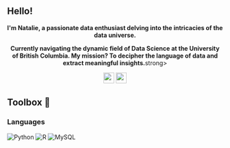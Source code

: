 ## Hello!

<p align="center"><strong>I'm Natalie, a passionate data enthusiast delving into the intricacies of the data universe.</strong></p>

<p align="center"><strong>Currently navigating the dynamic field of Data Science at the University of British Columbia. My mission? To decipher the language of data and extract meaningful insights.</strong>strong></p>

<p align="center">
  <a href="https://www.linkedin.com/in/nataliecoutinho" target="_blank"><img height="25" src="https://img.shields.io/badge/-LinkedIn-0e76a8?style=for-the-badge&logo=Linkedin&logoColor=white"></a>
  <a href="https://www.nataliecoutinho.com" target="_blank"><img height="25" src="https://img.shields.io/badge/Portfolio-0077cc?style=for-the-badge&logo=About.me&logoColor=white"></a>
</p>


## Toolbox 🧠

### Languages
![Python](https://img.shields.io/badge/Python-3670A0?style=flat-square&logo=Python&logoColor=ffdd54)
![R](https://img.shields.io/badge/R-%23276DC3.svg?style=flat-square&logo=R&logoColor=white)
![MySQL](https://img.shields.io/badge/MySQL-%230082A1.svg?style=flat-square&logo=MySQL&logoColor=white)




